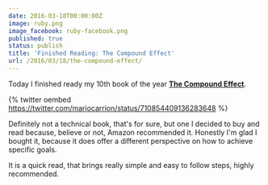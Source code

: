 ```yaml
---
date: 2016-03-18T00:00:00Z
image: ruby.png
image_facebook: ruby-facebook.png
published: true
status: publish
title: 'Finished Reading: The Compound Effect'
url: /2016/03/18/the-compound-effect/
---
```


Today I finished ready my 10th book of the year **[The Compound Effect](http://www.thecompoundeffect.com/)**.

{% twitter oembed https://twitter.com/mariocarrion/status/710854409136283648 %}

Definitely not a technical book, that's for sure, but one I decided to buy and read because, believe or not, Amazon recommended it. Honestly I'm glad I bought it, because it does offer a different perspective on how to achieve specific goals.

It is a quick read, that brings really simple and easy to follow steps, highly recommended.
